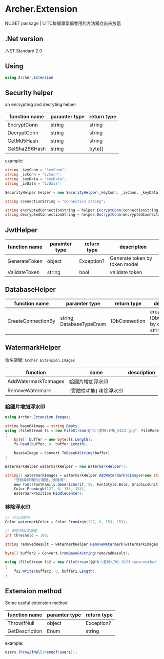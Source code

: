 # Archer.Extension
NUGET package | UITC每個專案都會用的方法獨立出來放這

## .Net version
.NET Standard 2.0

## Using
```C#
using Archer.Extension
```

## Security helper
an encrypting and decryting helper

| function name | paramter type | return type | 
| --- | --- | --- | 
| EncryptConn | string | string |
| DecryptConn | string | string |
| GetMd5Hash | string | string |
| GetSha256Hash | string | byte[] |

example:
```C#
string _keyConn = "keyConn";
string _ivConn = "ivConn";
string _keyData = "keyData";
string _ivData = "ivData";

SecurityHelper helper = new SecurityHelper(_keyConn, _ivConn, _keyData, _ivData);

string connectionString = "connection string";

string encryptedConnectionString = helper.EncryptConn(connectionString);
string decryptedConnectionString = helper.DecryptConn(encryptedConnectionString);
```

## JwtHelper
| function name | paramter type | return type | description |
| --- | --- | --- | --- |
| GenerateToken | object | Exception? | Generate token by token model
| ValidateToken | string | bool | validate token |

## DatabaseHelper
| function name | paramter type | return type | description |
| --- | --- | --- | --- |
| CreateConnectionBy | string, DatabaseTypeEnum | IDbConnection | create IDbConnection by connection string |

## WatermarkHelper
命名空間: `Archer.Extension.Images`

| function | name | description |
| --- | --- | --- |
| AddWatermarkToImages | 給圖片增加浮水印 |
| RemoveWatermark | [實驗性功能] 移除浮水印 |

### 給圖片增加浮水印
```C#
using Archer.Extension.Images;

string base64Image = string.Empty;
using (FileStream fs = new FileStream(@"D:\暫時\IMG_0123.jpg", FileMode.Open, FileAccess.Read))
{
    byte[] buffer = new byte[fs.Length];
    fs.Read(buffer, 0, buffer.Length);

    base64Image = Convert.ToBase64String(buffer);
}

WatermarkHelper watermarkHelper = new WatermarkHelper();

string[] watermarkImages = watermarkHelper.AddWatermarkToImages(new string[] { base64Image },
    "想按摩師傅的小腿肚，嘿嘿嘿",
    new Font(FontFamily.GenericSerif, 50, FontStyle.Bold, GraphicsUnit.Pixel),
    Color.FromArgb(127, 0, 153, 153),
    WatermarkPosition.MiddleCenter);
```

### 移除浮水印
```C#
// 浮水印顏色
Color watermarkColor = Color.FromArgb(127, 0, 153, 153);

// 顏色相似度閾值
int threshold = 100;

string removedResult = watermarkHelper.RemoveWatermark(watermarkImages[0], watermarkColor, threshold);

byte[] buffer2 = Convert.FromBase64String(removedResult);

using (FileStream fs2 = new FileStream($@"D:\暫時\IMG_0123_watermarked_removedResult.jpg", FileMode.Create, FileAccess.Write))
{
    fs2.Write(buffer2, 0, buffer2.Length);
}
```

## Extension method  

Some useful extension method     
    
| function name | paramter type | return type | 
| --- | --- | --- | 
| ThrowIfNull | object | Exception? |
| GetDescription | Enum | string |

example: 
```C#
users.ThrowIfNull(nameof(users));
```
